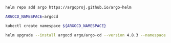 ```bash
helm repo add argo https://argoproj.github.io/argo-helm
```

```bash
ARGOCD_NAMESPACE=argocd
```

```bash
kubectl create namespace ${ARGOCD_NAMESPACE}
```

```bash
helm upgrade --install argocd argo/argo-cd --version 4.8.3 --namespace ${ARGOCD_NAMESPACE}  --values values.yaml
```
